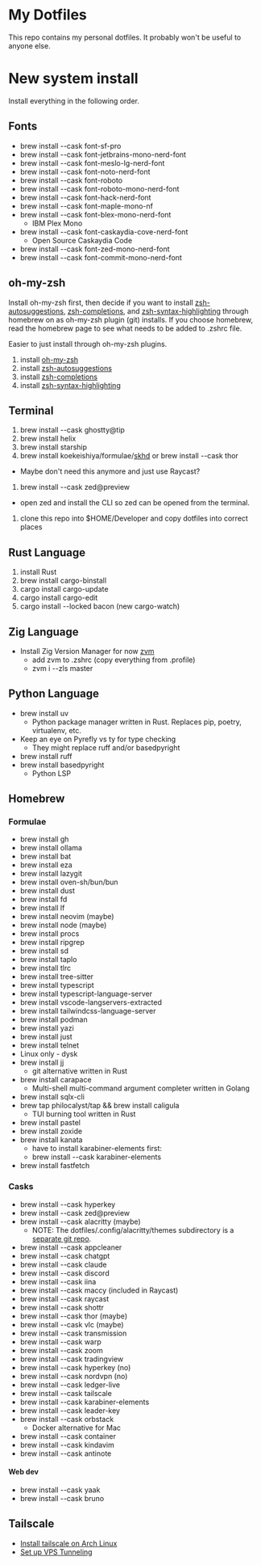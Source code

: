 # My Dotfiles

This repo contains my personal dotfiles. It probably won't be useful to anyone else.

# New system install

Install everything in the following order.

## Fonts

- brew install --cask font-sf-pro
- brew install --cask font-jetbrains-mono-nerd-font
- brew install --cask font-meslo-lg-nerd-font
- brew install --cask font-noto-nerd-font
- brew install --cask font-roboto
- brew install --cask font-roboto-mono-nerd-font
- brew install --cask font-hack-nerd-font
- brew install --cask font-maple-mono-nf
- brew install --cask font-blex-mono-nerd-font
  - IBM Plex Mono
- brew install --cask font-caskaydia-cove-nerd-font
  - Open Source Caskaydia Code
- brew install --cask font-zed-mono-nerd-font
- brew install --cask font-commit-mono-nerd-font


## oh-my-zsh

Install oh-my-zsh first, then decide if you want to install
[zsh-autosuggestions](https://github.com/zsh-users/zsh-autosuggestions/blob/master/INSTALL.md),
[zsh-completions](https://github.com/zsh-users/zsh-completions), and
[zsh-syntax-highlighting](https://github.com/zsh-users/zsh-syntax-highlighting)
through homebrew on as oh-my-zsh plugin (git) installs. If you choose homebrew, read
the homebrew page to see what needs to be added to .zshrc file.

Easier to just install through oh-my-zsh plugins.

1. install [oh-my-zsh](https://ohmyz.sh)
1. install [zsh-autosuggestions](https://github.com/zsh-users/zsh-autosuggestions/blob/master/INSTALL.md)
1. install [zsh-completions](https://github.com/zsh-users/zsh-completions)
1. install [zsh-syntax-highlighting](https://github.com/zsh-users/zsh-syntax-highlighting)


## Terminal

1. brew install --cask ghostty@tip
1. brew install helix
1. brew install starship
1. brew install koekeishiya/formulae/[skhd](https://github.com/koekeishiya/skhd) or brew install --cask thor
  - Maybe don't need this anymore and just use Raycast?
1. brew install --cask zed@preview
  - open zed and install the CLI so zed can be opened from the terminal.
1. clone this repo into $HOME/Developer and copy dotfiles into correct places


## Rust Language

1. install Rust
1. brew install cargo-binstall
1. cargo install cargo-update
1. cargo install cargo-edit
1. cargo install --locked bacon (new cargo-watch)


## Zig Language

- Install Zig Version Manager for now [zvm](https://www.zvm.app)
  - add zvm to .zshrc (copy everything from .profile)
  - zvm i --zls master
<!-- - brew install zig -->
<!-- - brew install zls -->


## Python Language

- brew install uv
  - Python package manager written in Rust. Replaces pip, poetry, virtualenv, etc.
- Keep an eye on Pyrefly vs ty for type checking
  - They might replace ruff and/or basedpyright
- brew install ruff
- brew install basedpyright
  - Python LSP



## Homebrew

### Formulae

- brew install gh
- brew install ollama
- brew install bat
- brew install eza
- brew install lazygit
- brew install oven-sh/bun/bun
- brew install dust
- brew install fd
- brew install lf
- brew install neovim (maybe)
- brew install node (maybe)
- brew install procs
- brew install ripgrep
- brew install sd
- brew install taplo
- brew install tlrc
- brew install tree-sitter
- brew install typescript
- brew install typescript-language-server
- brew install vscode-langservers-extracted
- brew install tailwindcss-language-server
- brew install podman
- brew install yazi
- brew install just
- brew install telnet
- Linux only - dysk
- brew install jj
  - git alternative written in Rust
- brew install carapace
  - Multi-shell multi-command argument completer written in Golang
- brew install sqlx-cli
- brew tap philocalyst/tap && brew install caligula
  - TUI burning tool written in Rust
- brew install pastel
- brew install zoxide
- brew install kanata
  - have to install karabiner-elements first:
  - brew install --cask karabiner-elements
- brew install fastfetch

### Casks
- brew install --cask hyperkey
- brew install --cask zed@preview
- brew install --cask alacritty (maybe)
  - NOTE: The dotfiles/.config/alacritty/themes subdirectory is a [separate git repo](https://github.com/alacritty/alacritty-theme).
- brew install --cask appcleaner
- brew install --cask chatgpt
- brew install --cask claude
- brew install --cask discord
- brew install --cask iina
- brew install --cask maccy (included in Raycast)
- brew install --cask raycast
- brew install --cask shottr
- brew install --cask thor (maybe)
- brew install --cask vlc (maybe)
- brew install --cask transmission
- brew install --cask warp
- brew install --cask zoom
- brew install --cask tradingview
- brew install --cask hyperkey (no)
- brew install --cask nordvpn (no)
- brew install --cask ledger-live
- brew install --cask tailscale
- brew install --cask karabiner-elements
- brew install --cask leader-key
- brew install --cask orbstack
  - Docker alternative for Mac
- brew install --cask container
- brew install --cask kindavim
- brew install --cask antinote

#### Web dev
- brew install --cask yaak
- brew install --cask bruno


## Tailscale
- [Install tailscale on Arch Linux](https://tailscale.com/kb/1036/install-arch)
- [Set up VPS Tunneling](https://mattstein.com/thoughts/vps-ssh-tailscale/)
